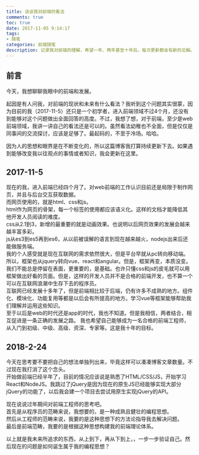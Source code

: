 ```yaml
---
title: 谈谈我对前端的看法
comments: true
toc: true
date: 2017-11-05 9:14:17
tags: 
- 随笔
categories: 前端随笔
description: 记录我对前端的理解，希望一年、两年甚至十年后，每次更新都会有新的见解。
---
```

## 前言
今天，我想聊聊我眼中的前端和发展。  

起因是有人问我，对前端的现状和未来有什么看法？我听到这个问题其实很蒙，因为目前的我（2017-11-5）还只是一个初学者，进入前端领域不过4个月，还没有到能够对这个问题做出全面回答的高度。不过，我想了想，对于前端，至少是web前端领域，我讲一讲自己的看法还是可以的。虽然看法幼稚也不全面，但是仅仅是同事间的交流探讨，应该是足够了。最起码的，不至于冷场。哈哈。   

因为人的思想和眼界是在不断变化的，所以这篇博客我打算持续更新下去。如果遇到能够改变我以往观点的事情或者知识，我会更新在这里。
## 2017-11-5
现在的我，进入前端已经四个月了。对web前端的工作认识目前还是局限于制作网页，并且与后台交互获取数据。  
而网页使用的，就是html、css和js。  
html作为网页的骨架，每一个标签的使用都应该语义化。这样的文档才能降低其他开发人员阅读的难度。  
css从2.1到3，新增的最重要的就是动画效果。也说明以后网页效果的发展会越来越丰富多彩。  
js从es3到es5再到es6，从以前被误解的语言到现在越来越火，nodejs出来后还能做服务端。  
我的个人感受就是现在互联网的需求依然很大，但是平台早就从pc转向移动端。所以，框架也从jquery转向vue、react和angular。但是，框架再变，本质没变。我们不能总是停留在表面，更重要的，是基础。也许只懂css和js的皮毛就可以用框架做出好看的页面。但是，这样的开发人员并不是合格的前端开发，也不算一个可以在互联网浪潮中生存下去的程序员。  
互联网已经发展十多年了，但是前端相比较于后端，仍有许多不成熟的地方。组件化、模块化、功能复用等都是以后会有所提高的地方。学习vue等框架能够帮助我们理解并运用这些知识。  
至于以后是web的时代还是app的时代，我也不知道。但是我相信，两者结合，相互促进是一条正确的发展之路。
我也希望自己能够成为一名合格的前端工程师，从入门到初级、中级、高级、资深、专家等。这是我十年的目标。  
## 2018-2-24
今天在思考要不要把自己的想法单独列出来，毕竟这样可以凑凑博客文章数量。不过现在我打消了这个念头。  
开始做前端已经半年了，目前的情况应该说是熟悉了HTML/CSS/JS，开始学习React和NodeJS。我跳过了jQuery是因为现在的原生JS已经能够实现大部分jQuery的功能了，以后我会建一个项目去尝试用原生实现jQuery的API。

现在说说过年期间对前端工程师的思考吧。  
首先是从程序员的范畴来说，我想要的，是一种成熟且健壮的编程思想。  
然后从工程师的范畴来说，我要的是这种思想下的方法论指导我去解决问题。  
最后是前端范畴，我要的是根据这种思想构建我的前端理论体系。  

以上就是我未来所追求的东西，从上到下，再从下到上，，一步一步验证自己。然后现在的问题是如何诞生属于我的编程思想？  
